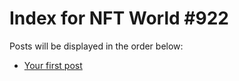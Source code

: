 # Index for NFT World #922
Posts will be displayed in the order below:

- [Your first post](./001-first.md)


